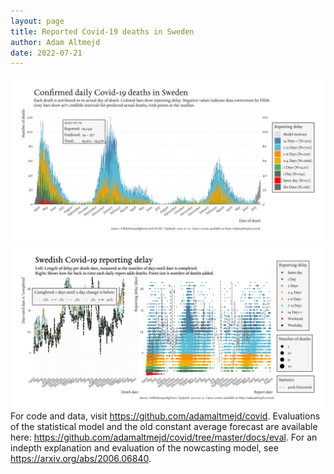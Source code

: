 ```yaml
---
layout: page
title: Reported Covid-19 deaths in Sweden
author: Adam Altmejd
date: 2022-07-21
---
```


![Graph of Swedish Covid-19 deaths with reporting delay.](deaths_lag_sweden_2022-07-21.png "Swedish Covid-19 deaths.")
![Graph of Swedish Covid-19 reporting delay in daily deaths.](lag_trend_sweden_2022-07-21.png "Trend in Swedish Covid-19 mortality reporting delay.")
For code and data, visit <https://github.com/adamaltmejd/covid>.
Evaluations of the statistical model and the old constant average forecast are available here: <https://github.com/adamaltmejd/covid/tree/master/docs/eval>.
For an indepth explanation and evaluation of the nowcasting model, see <https://arxiv.org/abs/2006.06840>.

